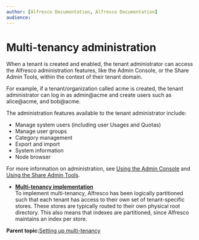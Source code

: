 ```yaml
---
author: [Alfresco Documentation, Alfresco Documentation]
audience: 
---
```


# Multi-tenancy administration

When a tenant is created and enabled, the tenant administrator can access the Alfresco administration features, like the Admin Console, or the Share Admin Tools, within the context of their tenant domain.

For example, if a tenant/organization called acme is created, the tenant administrator can log in as admin@acme and create users such as alice@acme, and bob@acme.

The administration features available to the tenant administrator include:

-   Manage system users \(including user Usages and Quotas\)
-   Manage user groups
-   Category management
-   Export and import
-   System information
-   Node browser

For more information on administration, see [Using the Admin Console](at-adminconsole.md) and [Using the Share Admin Tools](admintools.md).

-   **[Multi-tenancy implementation](../concepts/mt-implement.md)**  
To implement multi-tenancy, Alfresco has been logically partitioned such that each tenant has access to their own set of tenant-specific stores. These stores are typically routed to their own physical root directory. This also means that indexes are partitioned, since Alfresco maintains an index per store.

**Parent topic:**[Setting up multi-tenancy](../concepts/mt-intro.md)

